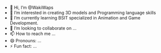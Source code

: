 - 👋 Hi, I’m @WakiWaps
- 👀 I’m interested in creating 3D models and Programming language skills
- 🌱 I’m currently learning BSIT specialized in Animation and Game Development.
- 💞️ I’m looking to collaborate on ...
- 📫 How to reach me ...
- 😄 Pronouns: ...
- ⚡ Fun fact: ...

<!---
WakiWaps/WakiWaps is a ✨ special ✨ repository because its `README.md` (this file) appears on your GitHub profile.
You can click the Preview link to take a look at your changes.
--->
